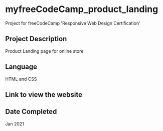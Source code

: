 # myfreeCodeCamp_product_landing
Project for freeCodeCamp 'Responsive Web Design Certification'

## Project Description
Product Landing page for online store

## Language
HTML and CSS

## Link to view the website


## Date Completed
Jan 2021
